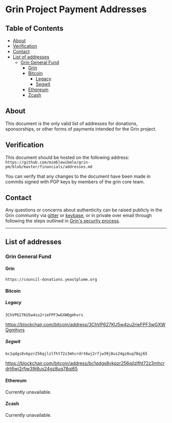 # Grin Project Payment Addresses <!-- omit in toc -->

## Table of Contents <!-- omit in toc --> 
- [About](#about)
- [Verification](#verification)
- [Contact](#contact)
- [List of addresses](#list-of-addresses)
  - [Grin General Fund](#grin-general-fund)
    - [Grin](#grin)
    - [Bitcoin](#bitcoin)
      - [Legacy](#legacy)
      - [Segwit](#segwit)
    - [Ethereum](#ethereum)
    - [Zcash](#zcash)

## About
This document is the only valid list of addresses for donations, sponsorships, or other forms of payments intended for the Grin project.

## Verification
This document should be hosted on the following address:
`https://github.com/mimblewibmle/grin-pm/blob/master/financials/addresses.md`

You can verify that any changes to the document have been made in commits signed with PGP keys by members of the grin core team.

## Contact
Any questions or concerns about authenticity can be raised publicly in the Grin community via [gitter]() or [keybase](), or in private over email through following the steps outlined in [Grin's security process](https://github.com/mimblewimble/grin/blob/master/SECURITY.md).  

---

## List of addresses

### Grin General Fund

#### Grin

`https://council-donations.yeastplume.org`


#### Bitcoin

##### Legacy

`3ChVP627KU5w4zu2rieFPF3wGXWQgmhvrs`

https://blockchair.com/bitcoin/address/3ChVP627KU5w4zu2rieFPF3wGXWQgmhvrs

##### Segwit

`bc1qdgs8vkpzr256qjlzlfht72z3mhcrdrt6wj2rfjw39j8us24gz8uq78qj65`

https://blockchair.com/bitcoin/address/bc1qdgs8vkpzr256qjlzlfht72z3mhcrdrt6wj2rfjw39j8us24gz8uq78qj65

#### Ethereum

Currently unavailable.

#### Zcash

Currently unavailable.

